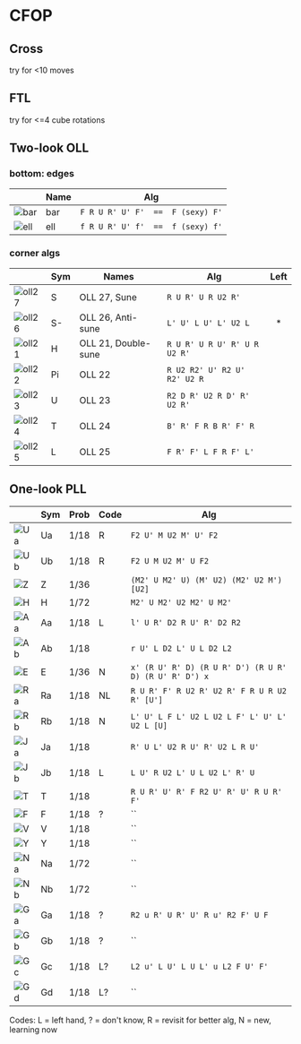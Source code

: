 # CFOP

## Cross

try for <10 moves

## FTL

try for <=4 cube rotations

## Two-look OLL

### bottom: edges

|                        | Name | Alg                               |
| ---                    | ---  | ---                               |
| ![bar](images/bar.svg) | bar  | `F R U R' U' F'  ==  F (sexy) F'` |
| ![ell](images/ell.svg) | ell  | `f R U R' U' f'  ==  f (sexy) f'` |

### corner algs

|                            | Sym  | Names               | Alg                          | Left  |
| ---                        | ---- | ---                 | ---                          | :---: |
| ![oll27](images/oll27.svg) | S    | OLL 27, Sune        | `R U R' U R U2 R'`           |       |
| ![oll26](images/oll26.svg) | S-   | OLL 26, Anti-sune   | `L' U' L U' L' U2 L`         | *     |
| ![oll21](images/oll21.svg) | H    | OLL 21, Double-sune | `R U R' U R U' R' U R U2 R'` |       |
| ![oll22](images/oll22.svg) | Pi   | OLL 22              | `R U2 R2' U' R2 U' R2' U2 R` |       |
| ![oll23](images/oll23.svg) | U    | OLL 23              | `R2 D R' U2 R D' R' U2 R'`   |       |
| ![oll24](images/oll24.svg) | T    | OLL 24              | `B' R' F R B R' F' R`        |       |
| ![oll25](images/oll25.svg) | L    | OLL 25              | `F R' F' L F R F' L'`        |       |

## One-look PLL

|                      | Sym | Prob | Code | Alg                                                    |
| ---                  | --- | ---  | ---  | ---                                                    |
| ![Ua](images/ua.svg) | Ua  | 1/18 | R    | `F2 U' M U2 M' U' F2`                                  |
| ![Ub](images/ub.svg) | Ub  | 1/18 | R    | `F2 U M U2 M' U F2`                                    |
| ![Z](images/z.svg)   | Z   | 1/36 |      | `(M2' U M2' U) (M' U2) (M2' U2 M') [U2]`               |
| ![H](images/h.svg)   | H   | 1/72 |      | `M2' U M2' U2 M2' U M2'`                               |
| ![Aa](images/aa.svg) | Aa  | 1/18 | L    | `l' U R' D2 R U' R' D2 R2`                             |
| ![Ab](images/ab.svg) | Ab  | 1/18 |      | `r U' L D2 L' U L D2 L2`                               |
| ![E](images/e.svg)   | E   | 1/36 | N    | `x' (R U' R' D) (R U R' D') (R U R' D) (R U' R' D') x` |
| ![Ra](images/ra.svg) | Ra  | 1/18 | NL   | `R U R' F' R U2 R' U2 R' F R U R U2 R' [U']`           |
| ![Rb](images/rb.svg) | Rb  | 1/18 | N    | `L' U' L F L' U2 L U2 L F' L' U' L' U2 L [U]`          |
| ![Ja](images/ja.svg) | Ja  | 1/18 |      | `R' U L' U2 R U' R' U2 L R U'`                         |
| ![Jb](images/jb.svg) | Jb  | 1/18 | L    | `L U' R U2 L' U L U2 L' R' U `                         |
| ![T](images/t.svg)   | T   | 1/18 |      | `R U R' U' R' F R2 U' R' U' R U R' F'`                 |
| ![F](images/f.svg)   | F   | 1/18 | ?    | ``                                                     |
| ![V](images/v.svg)   | V   | 1/18 |      | ``                                                     |
| ![Y](images/y.svg)   | Y   | 1/18 |      | ``                                                     |
| ![Na](images/na.svg) | Na  | 1/72 |      | ``                                                     |
| ![Nb](images/nb.svg) | Nb  | 1/72 |      | ``                                                     |
| ![Ga](images/ga.svg) | Ga  | 1/18 | ?    | `R2 u R' U R' U' R u' R2 F' U F`                       |
| ![Gb](images/gb.svg) | Gb  | 1/18 | ?    | ``                                                     |
| ![Gc](images/gc.svg) | Gc  | 1/18 | L?   | `L2 u' L U' L U L' u L2 F U' F'`                       |
| ![Gd](images/gd.svg) | Gd  | 1/18 | L?   | ``                                                     |


Codes: L = left hand, ? = don't know, R = revisit for better alg, N = new, learning now

[//]: # (MACHINE PROCESSED INFO FOLLOWS THIS COMMENT)

[//]: # (ollimage specs for all of the OLL algs that I know.)
[//]: # (bar  xUx===xDx)
[//]: # (ell  xUxL==x=x)
[//]: # (oll27  U=R=====D)
[//]: # (oll26  L=U=====R)
[//]: # (oll21  L=R===L=R)
[//]: # (oll22  L=U===L=D)
[//]: # (oll23  F=====D=D)
[//]: # (oll24  L=R======)
[//]: # (oll25  F=R===D==)

[//]: # (pllimage specs for all of the PLL algs that I know.)
[//]: # (ua  8>6 6>4 4>8)             
[//]: # (ub  8>4 4>6 6>8)             
[//]: # (z  2<>4 6<>8)               
[//]: # (h  2<>8 4<>6)               
[//]: # (aa  1>3 3>9 9>1)             
[//]: # (ab  7>3 3>1 1>7)             
[//]: # (e  1<>7 3<>9)               
[//]: # (ra  3<>9 4<>2)               
[//]: # (rb  1<>7 2<>6)               
[//]: # (ja  2<>4 1<>3)               
[//]: # (jb  1<>3 2<>6)               
[//]: # (t  3<>9 4<>6)               
[//]: # (f  2<>8 3<>9)               
[//]: # (v  1<>9 2<>6)               
[//]: # (y  2<>4 1<>9)               
[//]: # (na  3<>7 4<>6)               
[//]: # (nb  1<>9 4<>6)               
[//]: # (ga  1>3 3>7 7>1 2>4 4>6 6>2)
[//]: # (gb  3>1 7>3 1>7 4>2 6>4 2>6)
[//]: # (gc  9>3 3>1 1>9 6>4 4>2 2>6)
[//]: # (gd  3>9 1>3 9>1 4>6 2>4 6>2)
